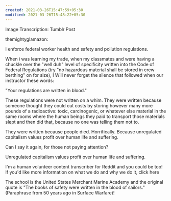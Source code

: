 ```yaml
---
created: 2021-03-26T15:47:59+05:30
modified: 2021-03-26T15:48:22+05:30
---
```


Image Transcription: Tumblr Post

themightyglamazon:

I enforce federal worker health and safety and pollution regulations. 

When i was learning my trade, when my classmates and were having a chuckle over the "well duh" level of specificity written into the Code of Federal Regulations (try "no hazardous material shall be stored in crew berthing" on for size), I Will never forget the silence that followed when our instructor these words: 

"Your regulations are written in blood."

These regulations were not written on a whim. They were written because someone thought they could cut costs by storing however many more pounds of a radioactive: toxic, carcinogenic, or whatever else material in the same rooms where the human beings they paid to transport those materials slept and then did that, because no one was telling them not to. 

They were written because people died. Horrifically. Because unregulated capitalism values profit over human life and suffering.

Can I say it again, for those not paying attention? 

Unregulated capitalism values profit over human life and suffering.

I'm a human volunteer content transcriber for Reddit and you could be too! If you'd like more information on what we do and why we do it, click here



The school is the United States Merchant Marine Academy and the original quote is "The books of safety were written in the blood of sailors." (Paraphrase from 50 years ago in Surface Warfare)!